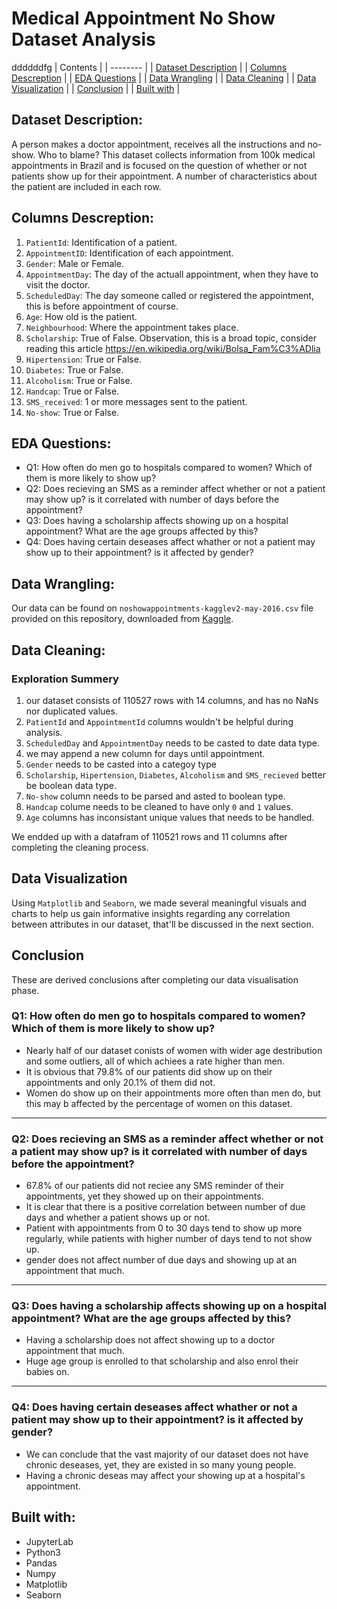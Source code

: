 # **Medical Appointment No Show Dataset Analysis**
ddddddfg
| Contents 											 	   	|
| -------- 											 	   	|
| [Dataset Description](#Dataset-Description)			   	|
| [Columns Descreption](#Columns-Descreption) 		   		|
| [EDA Questions](#eda-questions)							|
| [Data Wrangling](#Data-Wrangling)					   		|
| [Data Cleaning](#Data-Cleaning)						   	|
| [Data Visualization](#Data-Visualization)					|
| [Conclusion](#Conclusion)									|
| [Built with](#Built-with)							   		|

## Dataset Description: 
A person makes a doctor appointment, receives all the instructions and no-show. Who to blame?
This dataset collects information from 100k medical appointments in Brazil and is focused on the question of whether or not patients show up for their appointment. A number of characteristics about the patient are included in each row.

## Columns Descreption:
1. `PatientId`: Identification of a patient.
2. `AppointmentID`: Identification of each appointment.
3. `Gender`: Male or Female.
4. `AppointmentDay`: The day of the actuall appointment, when they have to visit the doctor.
5. `ScheduledDay`: The day someone called or registered the appointment, this is before appointment of course.
6. `Age`: How old is the patient.
7. `Neighbourhood`: Where the appointment takes place.
8. `Scholarship`: True of False. Observation, this is a broad topic, consider reading this article https://en.wikipedia.org/wiki/Bolsa_Fam%C3%ADlia
9. `Hipertension`: True or False.
10. `Diabetes`: True or False.
11. `Alcoholism`: True or False.
12. `Handcap`: True or False.
13. `SMS_received`: 1 or more messages sent to the patient.
14. `No-show`: True or False.

## EDA Questions:
- Q1: How often do men go to hospitals compared to women? Which of them is more likely to show up?
- Q2: Does recieving an SMS as a reminder affect whether or not a patient may show up? is it correlated with number of days before the appointment?
- Q3: Does having a scholarship affects showing up on a hospital appointment? What are the age groups affected by this?
- Q4: Does having certain deseases affect whather or not a patient may show up to their appointment? is it affected by gender?

## Data Wrangling:
Our data can be found on `noshowappointments-kagglev2-may-2016.csv` file provided on this repository, downloaded from [Kaggle](https://www.kaggle.com/datasets/joniarroba/noshowappointments). 

## Data Cleaning:
### Exploration Summery
1. our dataset consists of 110527 rows with 14 columns, and has no NaNs nor duplicated values.
2. `PatientId` and `AppointmentId` columns wouldn't be helpful during analysis.
3. `ScheduledDay` and `AppointmentDay` needs to be casted to date data type.
4. we may append a new column for days until appointment.
5. `Gender` needs to be casted into a categoy type
6. `Scholarship`, `Hipertension`, `Diabetes`, `Alcoholism` and `SMS_recieved` better be boolean data type.
7. `No-show` column needs to be parsed and asted to boolean type.
8. `Handcap` colume needs to be cleaned to have only `0` and `1` values.
9. `Age` columns has inconsistant unique values that needs to be handled.

We endded up with a datafram of 110521 rows and 11 columns after completing the cleaning process. 

## Data Visualization
Using `Matplotlib` and `Seaborn`, we made several meaningful visuals and charts to help us gain informative insights regarding any correlation between attributes in our dataset, that'll be discussed in the next section.

## Conclusion
These are derived conclusions after completing our data visualisation phase.

### Q1: How often do men go to hospitals compared to women? Which of them is more likely to show up?
- Nearly half of our dataset conists of women with wider age destribution and some outliers, all of which achiees a rate higher than men.
- It is obvious that 79.8% of our patients did show up on their appointments and only 20.1% of them did not.
- Women do show up on their appointments more often than men do, but this may b affected by the percentage of women on this dataset.
___
### Q2: Does recieving an SMS as a reminder affect whether or not a patient may show up? is it correlated with number of days before the appointment?
- 67.8% of our patients did not reciee any SMS reminder of their appointments, yet they showed up on their appointments.
- It is clear that there is a positive correlation between number of due days and whether a patient shows up or not.
- Patient with appointments from 0 to 30 days tend to show up more regularly, while patients with higher number of days tend to not show up.
- gender does not affect number of due days and showing up at an appointment that much.
___
### Q3: Does having a scholarship affects showing up on a hospital appointment? What are the age groups affected by this?
- Having a scholarship does not affect showing up to a doctor appointment that much.
- Huge age group is enrolled to that scholarship and also enrol their babies on.
___
### Q4: Does having certain deseases affect whather or not a patient may show up to their appointment? is it affected by gender?
- We can conclude that the vast majority of our dataset does not have chronic deseases, yet, they are existed in so many young people.
- Having a chronic deseas may affect your showing up at a hospital's appointment.

## Built with:		
- JupyterLab	
- Python3	   	
- Pandas		
- Numpy			
- Matplotlib	
- Seaborn		

